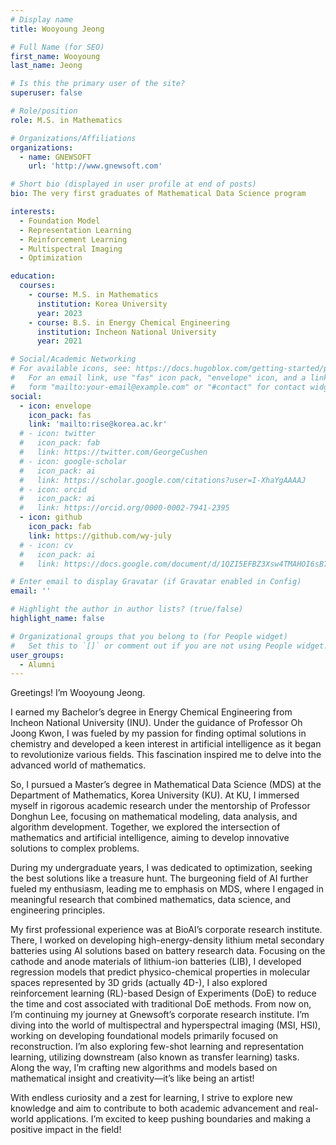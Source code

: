 ```yaml
---
# Display name
title: Wooyoung Jeong

# Full Name (for SEO)
first_name: Wooyoung
last_name: Jeong

# Is this the primary user of the site?
superuser: false

# Role/position
role: M.S. in Mathematics

# Organizations/Affiliations
organizations:
  - name: GNEWSOFT
    url: 'http://www.gnewsoft.com'

# Short bio (displayed in user profile at end of posts)
bio: The very first graduates of Mathematical Data Science program

interests:
  - Foundation Model
  - Representation Learning
  - Reinforcement Learning
  - Multispectral Imaging
  - Optimization

education:
  courses:
    - course: M.S. in Mathematics
      institution: Korea University
      year: 2023
    - course: B.S. in Energy Chemical Engineering
      institution: Incheon National University
      year: 2021

# Social/Academic Networking
# For available icons, see: https://docs.hugoblox.com/getting-started/page-builder/#icons
#   For an email link, use "fas" icon pack, "envelope" icon, and a link in the
#   form "mailto:your-email@example.com" or "#contact" for contact widget.
social:
  - icon: envelope
    icon_pack: fas
    link: 'mailto:rise@korea.ac.kr'
  # - icon: twitter
  #   icon_pack: fab
  #   link: https://twitter.com/GeorgeCushen
  # - icon: google-scholar
  #   icon_pack: ai
  #   link: https://scholar.google.com/citations?user=I-XhaYgAAAAJ
  # - icon: orcid
  #   icon_pack: ai
  #   link: https://orcid.org/0000-0002-7941-2395
  - icon: github
    icon_pack: fab
    link: https://github.com/wy-july
  # - icon: cv
  #   icon_pack: ai
  #   link: https://docs.google.com/document/d/1QZI5EFBZ3Xsw4TMAHOI6sB7T_JsBC7y4UUIAGhU-sXo/edit?usp=sharing

# Enter email to display Gravatar (if Gravatar enabled in Config)
email: ''

# Highlight the author in author lists? (true/false)
highlight_name: false

# Organizational groups that you belong to (for People widget)
#   Set this to `[]` or comment out if you are not using People widget.
user_groups:
  - Alumni
---
```


Greetings! I’m Wooyoung Jeong.

I earned my Bachelor’s degree in Energy Chemical Engineering from Incheon National University (INU). Under the guidance of Professor Oh Joong Kwon, I was fueled by my passion for finding optimal solutions in chemistry and developed a keen interest in artificial intelligence as it began to revolutionize various fields. This fascination inspired me to delve into the advanced world of mathematics.

So, I pursued a Master’s degree in Mathematical Data Science (MDS) at the Department of Mathematics, Korea University (KU). At KU, I immersed myself in rigorous academic research under the mentorship of Professor Donghun Lee, focusing on mathematical modeling, data analysis, and algorithm development. Together, we explored the intersection of mathematics and artificial intelligence, aiming to develop innovative solutions to complex problems.

During my undergraduate years, I was dedicated to optimization, seeking the best solutions like a treasure hunt. The burgeoning field of AI further fueled my enthusiasm, leading me to emphasis on MDS, where I engaged in meaningful research that combined mathematics, data science, and engineering principles. 

My first professional experience was at BioAI’s corporate research institute. There, I worked on developing high-energy-density lithium metal secondary batteries using AI solutions based on battery research data. Focusing on the cathode and anode materials of lithium-ion batteries (LIB), I developed regression models that predict physico-chemical properties in molecular spaces represented by 3D grids (actually 4D-), I also explored reinforcement learning (RL)-based Design of Experiments (DoE) to reduce the time and cost associated with traditional DoE methods.
From now on, I’m continuing my journey at Gnewsoft’s corporate research institute. I’m diving into the world of multispectral and hyperspectral imaging (MSI, HSI), working on developing foundational models primarily focused on reconstruction. I’m also exploring few-shot learning and representation learning, utilizing downstream (also known as transfer learning) tasks. Along the way, I’m crafting new algorithms and models based on mathematical insight and creativity—it’s like being an artist!

With endless curiosity and a zest for learning, I strive to explore new knowledge and aim to contribute to both academic advancement and real-world applications. I’m excited to keep pushing boundaries and making a positive impact in the field!
